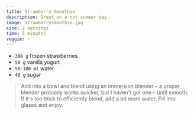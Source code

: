 ```yaml
---
title: Strawberry Smoothie
description: Great on a hot summer day.
image: strawberrysmoothie.jpg
size: 2 servings
time: 5 minutes
veggie: ✓
---
```


* `300 g` frozen strawberries
* `50 g` vanilla yogurt
* `50-100 ml` water
* `40 g` sugar

> Add into a bowl and blend using an immersion blender – a proper blender probably works quicker, but I haven't got one – until smooth. If it's too thick to efficiently blend, add a bit more water. Fill into glases and enjoy.

